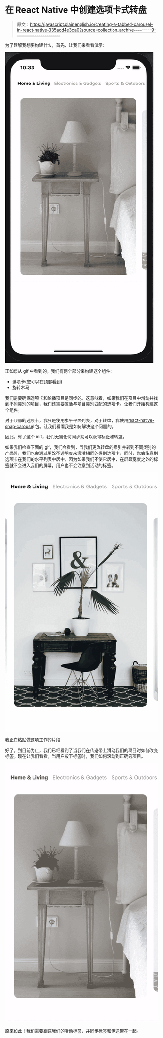 # 在 React Native 中创建选项卡式转盘

> 原文：<https://javascript.plainenglish.io/creating-a-tabbed-carousel-in-react-native-335acd4e3ca0?source=collection_archive---------9----------------------->

为了理解我想要构建什么，首先，让我们来看看演示:

![](img/d92b61582e4bb01a8c0e8161e360b259.png)

正如您从 gif 中看到的，我们有两个部分来构建这个组件:

*   选项卡(您可以在顶部看到)
*   旋转木马

我们需要确保选项卡和轮播项目是同步的。这意味着，如果我们在项目中滑动并找到不同类别的项目，我们还需要激活与项目类别匹配的选项卡。让我们开始构建这个组件。

对于顶部的选项卡，我只是使用水平平面列表，对于转盘，我使用[react-native-snap-carouse](https://github.com/meliorence/react-native-snap-carousel)l 包。让我们看看我是如何解决这个问题的。

因此，有了这个 init，我们无需任何同步就可以获得标签和转盘。

如果我们检查下面的 gif，我们会看到，当我们更改转盘的索引并转到不同类别的产品时，我们也会通过更改不透明度来激活相同的类别选项卡，同时，您会注意到选项卡在我们的水平列表中居中。因为如果我们不使它居中，在屏幕宽度之外的标签就不会进入我们的屏幕，用户也不会注意到活动的标签。

![](img/a0b564afd17076f1840a7e259b62dcbe.png)

我正在粘贴做这项工作的片段

好了，到目前为止，我们已经看到了当我们在传送带上滑动我们的项目时如何改变标签。现在让我们看看，当用户按下标签时，我们如何滚动到正确的项目。

![](img/85db8d301351c69b88909c6781084cfc.png)

原来如此！我们需要跟踪我们的活动标签，并同步标签和传送带在一起。